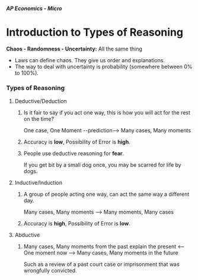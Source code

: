 ##### AP Economics - Micro

# Introduction to Types of Reasoning

**Chaos - Randomness - Uncertainty:** All the same thing

 - Laws can define chaos. They give us order and explanations.
 - The way to deal with uncertainty is probability (somewhere between 0% to 100%).

### Types of Reasoning

1. Deductive/Deduction

   1. Is it fair to say if you act one way, this is how you will act for the rest on the time?

      One case, One Moment --prediction--> Many cases, Many moments

   2. Accuracy is **low**, Possibility of Error is **high**.

   3. People use deductive reasoning for **fear**. 

      If you get bit by a small dog once, you may be scarred for life by dogs.

2. Inductive/Induction

   1. A group of people acting one way, can act the same way a different day.

      Many cases, Many moments --> Many moments, Many cases

   2. Accuracy is **high**, Possibility of Error is **low**.

3. Abductive 

   1. Many cases, Many moments from the past explain the present <-- One moment now --> Many cases, Many moments in the future

      Such as a review of a past court case or imprisonment that was wrongfully convicted.